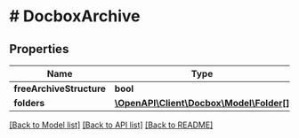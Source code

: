 # # DocboxArchive

## Properties

Name | Type | Description | Notes
------------ | ------------- | ------------- | -------------
**freeArchiveStructure** | **bool** |  | [optional]
**folders** | [**\OpenAPI\Client\Docbox\Model\Folder[]**](Folder.md) |  | [optional]

[[Back to Model list]](../../README.md#models) [[Back to API list]](../../README.md#endpoints) [[Back to README]](../../README.md)
